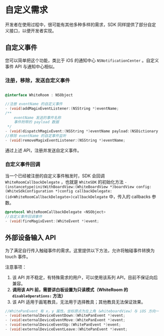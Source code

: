 # 自定义需求

开发者在使用过程中，很可能有其他多种多样的需求，SDK 同样提供了部分自定义接口，以便开发者实现。

## 自定义事件

您可以简单把这个功能，类比于 iOS 的通知中心 `NSNotificationCenter` 。自定义事件 API 与通知中心相似。

### 注册，移除，发送自定义事件

```Objective-C

@interface WhiteRoom : NSObject

//注册 eventName 的自定义事件
- (void)addMagixEventListener:(NSString *)eventName;
/**
    eventName 发送的事件名称
    事件附带的 payload 数据
 */
- (void)dispatchMagixEvent:(NSString *)eventName payload:(NSDictionary *)payload;
//移除 eventName 的自定事件监听
- (void)removeMagixEventListener:(NSString *)eventName;

```
通过上述 API，注册并发送自定义事件。

### 自定义事件回调

当一个已经被注册的自定义事件触发时，SDK 会回调 `WhiteRoomCallbackDelegate` ，也就是 `WhiteSDK` 的初始化方法 `- (instancetype)initWithBoardView:(WhiteBoardView *)boardView config:(WhiteSdkConfiguration *)config callbackDelegate:(id<WhiteRoomCallbackDelegate>)callbackDelegate` 中，传入的 callbacks 参数。

```Objective-C
@protocol WhiteRoomCallbackDelegate <NSObject>
//自定义事件回调事件
- (void)fireMagixEvent:(WhiteEvent *)event;
```

## 外部设备输入 API

为了满足自行传入触碰事件的需求。这里提供以下方法，允许将触碰事件转换为 touch 事件。

注意事项：

1. 该 API 并不稳定，有特殊需求的用户，可以使用该系列 API，目前不保证向后兼容。
2. **调用该 API 前，需要讲白板设置为只读模式（WhiteRoom 的 `disableOperations:` 方法）**
3. 该 API 适用于画笔教具，无法用于选择教具；其他教具无法保证效果。


```Objective-C
//WhitePanEvent 有 x，y 属性。坐标原点为左上角（whiteboardView）与 iOS 方向一致。
- (void)externalDeviceEventDown:(WhitePanEvent *)event;
- (void)externalDeviceEventMove:(WhitePanEvent *)event;
- (void)externalDeviceEventUp:(WhitePanEvent *)event;
- (void)externalDeviceEventLeave:(WhitePanEvent *)event;
```